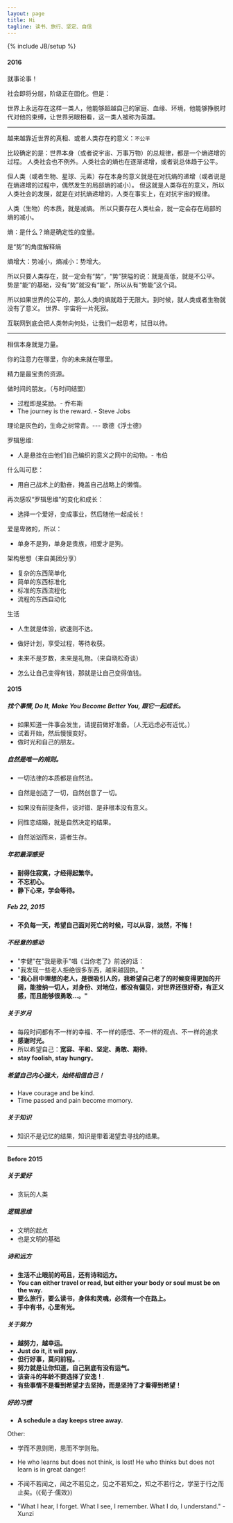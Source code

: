 ```yaml
---
layout: page
title: Hi
tagline: 读书、旅行、坚定、自信
---
```


{% include JB/setup %}

#### 2016

就事论事！

社会即将分层，阶级正在固化。但是：

世界上永远存在这样一类人，他能够超越自己的家庭、血缘、环境，他能够挣脱时代对他的束缚，让世界另眼相看，这一类人被称为英雄。

---

越来越靠近世界的真相、或者人类存在的意义：`不公平`

比较确定的是：世界本身（或者说宇宙、万事万物）的总规律，都是一个熵递增的过程。
人类社会也不例外。人类社会的熵也在逐渐递增，或者说总体趋于公平。

但人类（或者生物、星球、元素）存在本身的意义就是在对抗熵的递增（或者说是在熵递增的过程中，偶然发生的局部熵的减小）。
但这就是人类存在的意义，所以人类社会的发展，就是在对抗熵递增的，人类在事实上，在对抗宇宙的规律。

人类（生物）的本质，就是减熵。
所以只要存在人类社会，就一定会存在局部的熵的减小。

熵：是什么？熵是确定性的度量。

是“势”的角度解释熵

熵增大：势减小，熵减小：势增大。

所以只要人类存在，就一定会有“势”，“势”狭隘的说：就是高低，就是不公平。
势是“能”的基础，没有“势”就没有“能”，所以从有“势能”这个词。

所以如果世界的公平的，那么人类的熵就趋于无限大。到时候，就人类或者生物就没有了意义。
世界、宇宙将一片死寂。

互联网到底会把人类带向何处，让我们一起思考，拭目以待。

---

相信本身就是力量。

你的注意力在哪里，你的未来就在哪里。

精力是最宝贵的资源。

做时间的朋友。（与时间结盟）

- 过程即是奖励。- 乔布斯
- The journey is the reward. - Steve Jobs

理论是灰色的，生命之树常青。--- 歌德《浮士德》

罗辑思维:

- 人是悬挂在由他们自己编织的意义之网中的动物。- 韦伯

什么叫可悲：

- 用自己战术上的勤奋，掩盖自己战略上的懒惰。

再次感叹“罗辑思维”的变化和成长：

- 选择一个爱好，变成事业，然后随他一起成长！

爱是卑微的，所以：

- 单身不是狗，单身是贵族，相爱才是狗。

架构思想（来自美团分享）

- 复杂的东西简单化
- 简单的东西标准化
- 标准的东西流程化
- 流程的东西自动化

生活

- 人生就是体验，欲速则不达。
- 做好计划，享受过程，等待收获。

- 未来不是岁数，未来是礼物。（来自晓松奇谈）

- 怎么让自己变得有钱，那就是让自己变得值钱。

#### 2015

##### 找个事情, Do It, Make You Become Better You, 跟它一起成长。

- 如果知道一件事会发生，请提前做好准备。（人无远虑必有近忧。）
- 试着开始，然后慢慢变好。
- 做时光和自己的朋友。

##### 自然是唯一的规则。

- 一切法律的本质都是自然法。
- 自然是创造了一切，自然创意了一切。
- 如果没有前提条件，谈对错、是非根本没有意义。
- 同性恋结婚，就是自然决定的结果。

- 自然汹汹而来，适者生存。

##### 年初最深感受
- **耐得住寂寞，才经得起繁华。**
- **不忘初心。**
- **静下心来，学会等待。**

##### Feb 22, 2015
- **不负每一天，希望自己面对死亡的时候，可以从容，淡然，不悔！**

##### 不经意的感动
- "李健"在"我是歌手"唱《当你老了》前说的话：
- "我发现一些老人拒绝很多东西，越来越固执。"
- "**我心目中理想的老人，是很吸引人的，我希望自己老了的时候变得更加的开阔，能接纳一切人，对身份、对地位，都没有偏见，对世界还很好奇，有正义感，而且能够很勇敢…。"**

##### 关于岁月
- 每段时间都有不一样的幸福、不一样的感悟、不一样的观点、不一样的追求
- **感谢时光。**
- 所以希望自己：**宽容、平和、坚定、勇敢、期待**。
- **stay foolish, stay hungry**。

##### 希望自己内心强大，始终相信自己！
- Have courage and be kind.
- Time passed and pain become momory.

##### 关于知识
- 知识不是记忆的结果，知识是带着渴望去寻找的结果。

---

#### Before 2015

##### 关于爱好
- 贪玩的人类

##### 逻辑思维
- 文明的起点
- 也是文明的基础

##### 诗和远方
- **生活不止眼前的苟且，还有诗和远方。**
- **You can either travel or read, but either your body or soul must be on the way.**
- **要么旅行，要么读书，身体和灵魂，必须有一个在路上。**
- **手中有书，心里有光。**

##### 关于努力 
- **越努力，越幸运。**
- **Just do it, it will pay.**
- **但行好事，莫问前程。**.
- **努力就是让你知道，自己到底有没有运气。**
- **该奋斗的年龄不要选择了安逸！**.
- **有些事情不是看到希望才去坚持，而是坚持了才看得到希望！**

##### 好的习惯
- **A schedule a day keeps stree away.**


Other:

- 学而不思则罔，思而不学则殆。
- He who learns but does not think, is lost! He who thinks but does not learn is in great danger!

- 不闻不若闻之，闻之不若见之，见之不若知之，知之不若行之，学至于行之而止矣。(《荀子·儒效》)
- "What I hear, I forget. What I see, I remember. What I do, I understand." - Xunzi


